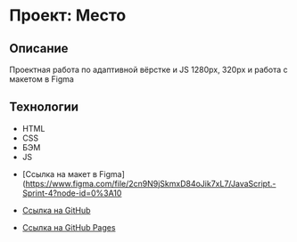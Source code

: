 # Проект: Место
## Описание
Проектная работа по  адаптивной вёрстке и JS 1280px, 320px и работа с макетом в Figma

## Технологии

- HTML
- CSS
- БЭМ
- JS


* [Ссылка на макет в Figma] (https://www.figma.com/file/2cn9N9jSkmxD84oJik7xL7/JavaScript.-Sprint-4?node-id=0%3A10

* [Ссылка на GitHub](https://github.com/EkaterinaSinelshchikova/russian-travel)

* [Ссылка на GitHub Pages](https://ekaterinasinelshchikova.github.io/mesto/)
